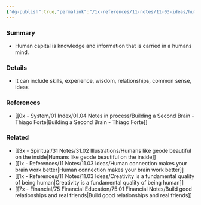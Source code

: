 ```yaml
---
{"dg-publish":true,"permalink":"/1x-references/11-notes/11-03-ideas/human-capital/","title":"Human capital","dgShowBacklinks":false}
---
```



### Summary
- Human capital is knowledge and information that is carried in a humans mind.

### Details
- It can include skills, experience, wisdom, relationships, common sense, ideas

### References
- [[0x - System/01 Index/01.04 Notes in process/Building a Second Brain - Thiago Forte\|Building a Second Brain - Thiago Forte]]

### Related
- [[3x - Spiritual/31 Notes/31.02 Illustrations/Humans like geode beautiful on the inside\|Humans like geode beautiful on the inside]]
- [[1x - References/11 Notes/11.03 Ideas/Human connection makes your brain work better\|Human connection makes your brain work better]]
- [[1x - References/11 Notes/11.03 Ideas/Creativity is a fundamental quality of being human\|Creativity is a fundamental quality of being human]]
- [[7x - Financial/75 Financial Education/75.01 Financial Notes/Build good relationships and real friends\|Build good relationships and real friends]]